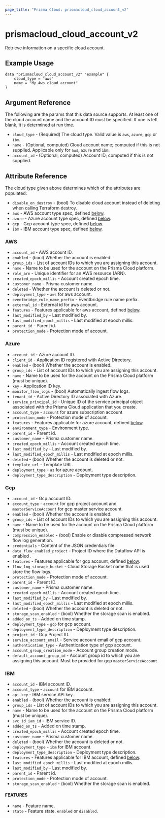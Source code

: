 ```yaml
---
page_title: "Prisma Cloud: prismacloud_cloud_account_v2"
---
```


# prismacloud_cloud_account_v2

Retrieve information on a specific cloud account.

## Example Usage

```hcl
data "prismacloud_cloud_account_v2" "example" {
    cloud_type = "aws"
    name = "My Aws cloud account"
}
```

## Argument Reference

The following are the params that this data source supports.  At least one of the cloud account name and the account ID must be specified.  If one is left blank, it is determined at run time.

* `cloud_type` - (Required) The cloud type. Valid value is `aws`, `azure`, `gcp` or `ibm`.
* `name` - (Optional, computed) Cloud account name; computed if this is not supplied. Applicable only for `aws`, `azure` and `ibm`.
* `account_id` - (Optional, computed) Account ID; computed if this is not supplied.

## Attribute Reference

The cloud type given above determines which of the attributes are populated:

* `disable_on_destroy` - (bool) To disable cloud account instead of deleting when calling Terraform destroy.
* `aws` - AWS account type spec, defined [below](#aws).
* `azure` - Azure account type spec, defined [below](#azure).
* `gcp` - Gcp account type spec, defined [below](#gcp).
* `ibm` - IBM account type spec, defined [below](#ibm).

### AWS

* `account_id` - AWS account ID.
* `enabled` - (bool) Whether the account is enabled.
* `group_ids` - List of account IDs to which you are assigning this account.
* `name` - Name to be used for the account on the Prisma Cloud platform.
* `role_arn` - Unique identifier for an AWS resource (ARN).
* `created_epoch_millis` - Account created epoch time.
* `customer_name` - Prisma customer name.
* `deleted` - Whether the account is deleted or not.
* `deployment_type` - `aws` for aws account.
* `eventbridge_rule_name_prefix` -  Eventbridge rule name prefix.
* `external_id` - External id for aws account.
* `features` - Features applicable for aws account, defined [below](#features).
* `last_modified_by` - Last modified by.
* `last_modified_epoch_millis` - Last modified at epoch millis.
* `parent_id` - Parent id.
* `protection_mode` - Protection mode of account.

### Azure

* `account_id` - Azure account ID.
* `client_id` - Application ID registered with Active Directory.
* `enabled` - (bool) Whether the account is enabled.
* `group_ids` - List of account IDs to which you are assigning this account.
* `name` - Name to be used for the account on the Prisma Cloud platform (must be unique).
* `key` - Application ID key.
* `monitor_flow_logs` - (bool) Automatically ingest flow logs.
* `tenant_id` - Active Directory ID associated with Azure.
* `service_principal_id` - Unique ID of the service principal object associated with the Prisma Cloud application that you create.
* `account_type` - `account` for azure subscription account.
* `protection_mode` - Protection mode of account.
* `features` - Features applicable for azure account, defined [below](#features).
* `environment_type` - Environment type.
* `parent_id` - Parent id.
* `customer_name` - Prisma customer name.
* `created_epoch_millis` - Account created epoch time.
* `last_modified_by` - Last modified by.
* `last_modified_epoch_millis` - Last modified at epoch millis.
* `deleted` - (bool) Whether the account is deleted or not.
* `template_url` - Template URL.
* `deployment_type` - `az` for azure account.
* `deployment_type_description` - Deployment type description. 

### Gcp

* `account_id` - Gcp account ID.
* `account_type` - `account` for gcp project account and `masterServiceAccount` for gcp master service account.
* `enabled` - (bool) Whether the account is enabled.
* `group_ids` - List of account IDs to which you are assigning this account.
* `name` - Name to be used for the account on the Prisma Cloud platform (must be unique).
* `compression_enabled` - (bool) Enable or disable compressed network flow log generation.
* `credentials` - Content of the JSON credentials file.
* `data_flow_enabled_project` - Project ID where the Dataflow API is enabled .
* `features` - Features applicable for gcp account, defined [below](#features).
* `flow_log_storage_bucket` - Cloud Storage Bucket name that is used store the flow logs.
* `protection_mode` - Protection mode of account.
* `parent_id` - Parent ID.
* `customer_name` - Prisma customer name.
* `created_epoch_millis` - Account created epoch time.
* `last_modified_by` - Last modified by.
* `last_modified_epoch_millis` - Last modified at epoch millis.
* `deleted` - (bool) Whether the account is deleted or not.
* `storage_scan_enabled` - (bool) Whether the storage scan is enabled.
* `added_on_ts` - Added on time stamp.
* `deployment_type` - `gcp` for gcp account.
* `deployment_type_description` - Deployment type description.
* `project_id` - Gcp Project ID.
* `service_account_email` - Service account email of gcp account.
* `authentication_type` - Authentication type of gcp account.
* `account_group_creation_mode` - Account group creation mode.
* `default_account_group_id` - Account group id to which you are assigning this account. Must be provided for gcp `masterServiceAccount`.

### IBM

* `account_id` - IBM account ID.
* `account_type` - `account` for IBM account.
* `api_key` - IBM service API key.
* `enabled` - (bool) Whether the account is enabled.
* `group_ids` - List of account IDs to which you are assigning this account.
* `name` - Name to be used for the account on the Prisma Cloud platform (must be unique).
* `svc_id_iam_id` - IBM service ID.
* `added_on_ts` - Added on time stamp.
* `created_epoch_millis` - Account created epoch time.
* `customer_name` - Prisma customer name.
* `deleted` - (bool) Whether the account is deleted or not.
* `deployment_type` - `ibm` for IBM account.
* `deployment_type_description` - Deployment type description.
* `features` - Features applicable for IBM account, defined [below](#features).
* `last_modified_epoch_millis` - Last modified at epoch millis.
* `last_modified_by` - Last modified by.
* `parent_id` - Parent id.
* `protection_mode` - Protection mode of account.
* `storage_scan_enabled` - (bool) Whether the storage scan is enabled.

#### FEATURES

* `name` - Feature name.
* `state` - Feature state. `enabled` or `disabled`.
